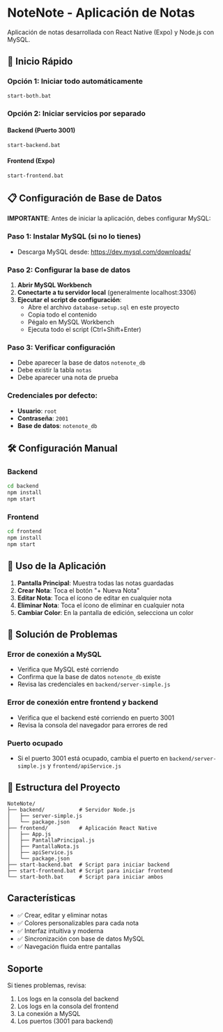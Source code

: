 # NoteNote - Aplicación de Notas

Aplicación de notas desarrollada con React Native (Expo) y Node.js con MySQL.

## 🚀 Inicio Rápido

### Opción 1: Iniciar todo automáticamente
```bash
start-both.bat
```

### Opción 2: Iniciar servicios por separado

#### Backend (Puerto 3001)
```bash
start-backend.bat
```

#### Frontend (Expo)
```bash
start-frontend.bat
```

## 📋 Configuración de Base de Datos

**IMPORTANTE**: Antes de iniciar la aplicación, debes configurar MySQL:

### Paso 1: Instalar MySQL (si no lo tienes)
- Descarga MySQL desde: https://dev.mysql.com/downloads/
### Paso 2: Configurar la base de datos
1. **Abrir MySQL Workbench**
2. **Conectarte a tu servidor local** (generalmente localhost:3306)
3. **Ejecutar el script de configuración**:
   - Abre el archivo `database-setup.sql` en este proyecto
   - Copia todo el contenido
   - Pégalo en MySQL Workbench
   - Ejecuta todo el script (Ctrl+Shift+Enter)

### Paso 3: Verificar configuración
- Debe aparecer la base de datos `notenote_db`
- Debe existir la tabla `notas`
- Debe aparecer una nota de prueba

### Credenciales por defecto:
- **Usuario**: `root`
- **Contraseña**: `2001`
- **Base de datos**: `notenote_db`

## 🛠️ Configuración Manual

### Backend
```bash
cd backend
npm install
npm start
```

### Frontend
```bash
cd frontend
npm install
npm start
```

## 📱 Uso de la Aplicación

1. **Pantalla Principal**: Muestra todas las notas guardadas
2. **Crear Nota**: Toca el botón "+ Nueva Nota"
3. **Editar Nota**: Toca el ícono de editar en cualquier nota
4. **Eliminar Nota**: Toca el ícono de eliminar en cualquier nota
5. **Cambiar Color**: En la pantalla de edición, selecciona un color

## 🔧 Solución de Problemas

### Error de conexión a MySQL
- Verifica que MySQL esté corriendo
- Confirma que la base de datos `notenote_db` existe
- Revisa las credenciales en `backend/server-simple.js`

### Error de conexión entre frontend y backend
- Verifica que el backend esté corriendo en puerto 3001
- Revisa la consola del navegador para errores de red

### Puerto ocupado
- Si el puerto 3001 está ocupado, cambia el puerto en `backend/server-simple.js` y `frontend/apiService.js`

## 📁 Estructura del Proyecto

```
NoteNote/
├── backend/           # Servidor Node.js
│   ├── server-simple.js
│   └── package.json
├── frontend/          # Aplicación React Native
│   ├── App.js
│   ├── PantallaPrincipal.js
│   ├── PantallaNota.js
│   ├── apiService.js
│   └── package.json
├── start-backend.bat  # Script para iniciar backend
├── start-frontend.bat # Script para iniciar frontend
└── start-both.bat     # Script para iniciar ambos
```

## Características

- ✅ Crear, editar y eliminar notas
- ✅ Colores personalizables para cada nota
- ✅ Interfaz intuitiva y moderna
- ✅ Sincronización con base de datos MySQL
- ✅ Navegación fluida entre pantallas

## Soporte

Si tienes problemas, revisa:
1. Los logs en la consola del backend
2. Los logs en la consola del frontend
3. La conexión a MySQL
4. Los puertos (3001 para backend)
